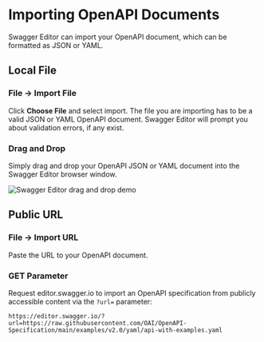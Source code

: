 # Importing OpenAPI Documents

Swagger Editor can import your OpenAPI document, which can be formatted as JSON or YAML.

## Local File

### File → Import File

Click **Choose File** and select import. The file you are importing has to be a valid JSON or YAML OpenAPI document. Swagger Editor will prompt you about validation errors, if any exist.

### Drag and Drop

Simply drag and drop your OpenAPI JSON or YAML document into the Swagger Editor browser window. 

![Swagger Editor drag and drop demo](./drag-and-drop.gif)

## Public URL

### File → Import URL

Paste the URL to your OpenAPI document. 

### GET Parameter

Request editor.swagger.io to import an OpenAPI specification from publicly accessible content via the `?url=` parameter:
```
https://editor.swagger.io/?url=https://raw.githubusercontent.com/OAI/OpenAPI-Specification/main/examples/v2.0/yaml/api-with-examples.yaml
```
